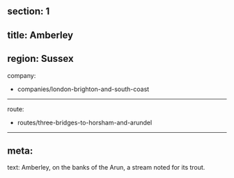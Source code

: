 section: 1
----
title: Amberley
----
region: Sussex
----
company:
- companies/london-brighton-and-south-coast
----
route:
- routes/three-bridges-to-horsham-and-arundel
----
meta:
----
text: Amberley, on the banks of the Arun, a stream noted for its trout.